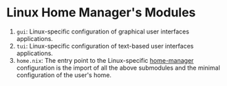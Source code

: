 # Linux Home Manager's Modules

1. `gui`: Linux-specific configuration of graphical user interfaces applications.
1. `tui`: Linux-specific configuration of text-based user interfaces applications.
1. `home.nix`: The entry point to the Linux-specific [home-manager](https://github.com/nix-community/home-manager) configuration is the import of all the above submodules and the minimal configuration of the user's home.
